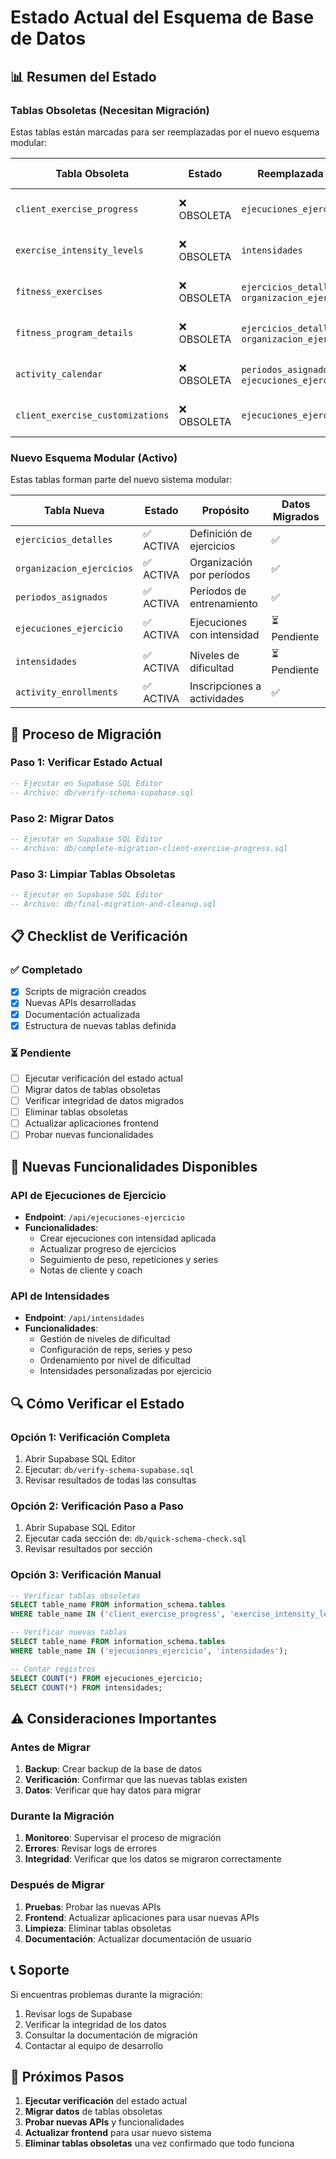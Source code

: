 # Estado Actual del Esquema de Base de Datos

## 📊 Resumen del Estado

### Tablas Obsoletas (Necesitan Migración)
Estas tablas están marcadas para ser reemplazadas por el nuevo esquema modular:

| Tabla Obsoleta | Estado | Reemplazada Por | Acción Requerida |
|---|---|---|---|
| `client_exercise_progress` | ❌ OBSOLETA | `ejecuciones_ejercicio` | Migrar datos y eliminar |
| `exercise_intensity_levels` | ❌ OBSOLETA | `intensidades` | Migrar datos y eliminar |
| `fitness_exercises` | ❌ OBSOLETA | `ejercicios_detalles` + `organizacion_ejercicios` | Migrar datos y eliminar |
| `fitness_program_details` | ❌ OBSOLETA | `ejercicios_detalles` + `organizacion_ejercicios` | Migrar datos y eliminar |
| `activity_calendar` | ❌ OBSOLETA | `periodos_asignados` + `ejecuciones_ejercicio` | Migrar datos y eliminar |
| `client_exercise_customizations` | ❌ OBSOLETA | `ejecuciones_ejercicio` | Migrar datos y eliminar |

### Nuevo Esquema Modular (Activo)
Estas tablas forman parte del nuevo sistema modular:

| Tabla Nueva | Estado | Propósito | Datos Migrados |
|---|---|---|---|
| `ejercicios_detalles` | ✅ ACTIVA | Definición de ejercicios | ✅ |
| `organizacion_ejercicios` | ✅ ACTIVA | Organización por períodos | ✅ |
| `periodos_asignados` | ✅ ACTIVA | Períodos de entrenamiento | ✅ |
| `ejecuciones_ejercicio` | ✅ ACTIVA | Ejecuciones con intensidad | ⏳ Pendiente |
| `intensidades` | ✅ ACTIVA | Niveles de dificultad | ⏳ Pendiente |
| `activity_enrollments` | ✅ ACTIVA | Inscripciones a actividades | ✅ |

## 🔄 Proceso de Migración

### Paso 1: Verificar Estado Actual
```sql
-- Ejecutar en Supabase SQL Editor
-- Archivo: db/verify-schema-supabase.sql
```

### Paso 2: Migrar Datos
```sql
-- Ejecutar en Supabase SQL Editor
-- Archivo: db/complete-migration-client-exercise-progress.sql
```

### Paso 3: Limpiar Tablas Obsoletas
```sql
-- Ejecutar en Supabase SQL Editor
-- Archivo: db/final-migration-and-cleanup.sql
```

## 📋 Checklist de Verificación

### ✅ Completado
- [x] Scripts de migración creados
- [x] Nuevas APIs desarrolladas
- [x] Documentación actualizada
- [x] Estructura de nuevas tablas definida

### ⏳ Pendiente
- [ ] Ejecutar verificación del estado actual
- [ ] Migrar datos de tablas obsoletas
- [ ] Verificar integridad de datos migrados
- [ ] Eliminar tablas obsoletas
- [ ] Actualizar aplicaciones frontend
- [ ] Probar nuevas funcionalidades

## 🚀 Nuevas Funcionalidades Disponibles

### API de Ejecuciones de Ejercicio
- **Endpoint**: `/api/ejecuciones-ejercicio`
- **Funcionalidades**:
  - Crear ejecuciones con intensidad aplicada
  - Actualizar progreso de ejercicios
  - Seguimiento de peso, repeticiones y series
  - Notas de cliente y coach

### API de Intensidades
- **Endpoint**: `/api/intensidades`
- **Funcionalidades**:
  - Gestión de niveles de dificultad
  - Configuración de reps, series y peso
  - Ordenamiento por nivel de dificultad
  - Intensidades personalizadas por ejercicio

## 🔍 Cómo Verificar el Estado

### Opción 1: Verificación Completa
1. Abrir Supabase SQL Editor
2. Ejecutar: `db/verify-schema-supabase.sql`
3. Revisar resultados de todas las consultas

### Opción 2: Verificación Paso a Paso
1. Abrir Supabase SQL Editor
2. Ejecutar cada sección de: `db/quick-schema-check.sql`
3. Revisar resultados por sección

### Opción 3: Verificación Manual
```sql
-- Verificar tablas obsoletas
SELECT table_name FROM information_schema.tables 
WHERE table_name IN ('client_exercise_progress', 'exercise_intensity_levels');

-- Verificar nuevas tablas
SELECT table_name FROM information_schema.tables 
WHERE table_name IN ('ejecuciones_ejercicio', 'intensidades');

-- Contar registros
SELECT COUNT(*) FROM ejecuciones_ejercicio;
SELECT COUNT(*) FROM intensidades;
```

## ⚠️ Consideraciones Importantes

### Antes de Migrar
1. **Backup**: Crear backup de la base de datos
2. **Verificación**: Confirmar que las nuevas tablas existen
3. **Datos**: Verificar que hay datos para migrar

### Durante la Migración
1. **Monitoreo**: Supervisar el proceso de migración
2. **Errores**: Revisar logs de errores
3. **Integridad**: Verificar que los datos se migraron correctamente

### Después de Migrar
1. **Pruebas**: Probar las nuevas APIs
2. **Frontend**: Actualizar aplicaciones para usar nuevas APIs
3. **Limpieza**: Eliminar tablas obsoletas
4. **Documentación**: Actualizar documentación de usuario

## 📞 Soporte

Si encuentras problemas durante la migración:
1. Revisar logs de Supabase
2. Verificar la integridad de los datos
3. Consultar la documentación de migración
4. Contactar al equipo de desarrollo

## 🎯 Próximos Pasos

1. **Ejecutar verificación** del estado actual
2. **Migrar datos** de tablas obsoletas
3. **Probar nuevas APIs** y funcionalidades
4. **Actualizar frontend** para usar nuevo sistema
5. **Eliminar tablas obsoletas** una vez confirmado que todo funciona

































